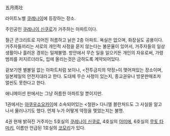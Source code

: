 五月雨壮

라이트노벨 [쿠레나이](%EC%BF%A0%EB%A0%88%EB%82%98%EC%9D%B4.md)에 등장하는 장소.

주인공인 [쿠레나이 신쿠로](%EC%BF%A0%EB%A0%88%EB%82%98%EC%9D%B4%20%EC%8B%A0%EC%BF%A0%EB%A1%9C.md)가 거주하는 아파트이다.

철근 콘크리트로 지어진 허름하고 낡은 2층 아파트. 욕실은 없으며, 화장실도 공용이다. 거주자들끼리는 서로의 개인적 사정을 묻지 않는다는
불문율이 있어서, 거주자들의 일상생활이나 흘러온 경위는 일체불명. 방안에서 무슨 일을 일으키든 개인의 자유로써, 가령 범죄를 저지르더라도,
입에 올리는것은 금하도록 계약되어있다.

겉보기엔 별볼일 없는 아파트처럼 보이나, <전투금지의 약정>이 맺어져있는 장소이며, 일본제일의 안전지대라고 한다. 도대체 무슨 사정이
있는지, 종교권유나 방문판매조차 얼씬도 못한다고 한다.

애니메이션 판에서는 그냥 허름한 아파트일 뿐이지만.

1권에서는 [아쿠우쇼오카이](%EC%95%84%EC%BF%A0%EC%9A%B0%EC%87%BC%EC%98%A4%EC%B9%B4%EC%9D%B4.md)에 소속되어있는 <철완> 다니엘 블란처드도 그 사실을 알고나서 물러나기도 했다. 언제 누가 어떻게 약정을 맺었는지는 불명.

4권 현재 밝혀진 거주자는 5호실의 [쿠레나이 신쿠로](%EC%BF%A0%EB%A0%88%EB%82%98%EC%9D%B4%20%EC%8B%A0%EC%BF%A0%EB%A1%9C.md), 4호실의 [야미에](%EC%95%BC%EB%AF%B8%EC%97%90.md),
6호실의 [무토 타마키](%EB%AC%B4%ED%86%A0%20%ED%83%80%EB%A7%88%ED%82%A4.md), 이름만 언급된
1호실의 [코모리](%EC%BD%94%EB%AA%A8%EB%A6%AC.md)가 있다.

